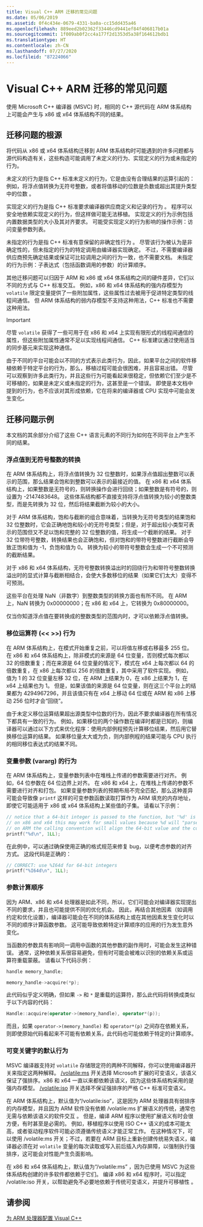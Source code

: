 ```yaml
---
title: Visual C++ ARM 迁移的常见问题
ms.date: 05/06/2019
ms.assetid: 0f4c434e-0679-4331-ba0a-cc15dd435a46
ms.openlocfilehash: 889eed2b02362f33446cd9441ef84f406817b01a
ms.sourcegitcommit: 1f009ab0f2cc4a177f2d1353d5a38f164612bdb1
ms.translationtype: HT
ms.contentlocale: zh-CN
ms.lasthandoff: 07/27/2020
ms.locfileid: "87224066"
---
```

# <a name="common-visual-c-arm-migration-issues"></a>Visual C++ ARM 迁移的常见问题

使用 Microsoft C++ 编译器 (MSVC) 时，相同的 C++ 源代码在 ARM 体系结构上可能会产生与 x86 或 x64 体系结构不同的结果。

## <a name="sources-of-migration-issues"></a>迁移问题的根源

将代码从 x86 或 x64 体系结构迁移到 ARM 体系结构时可能遇到的许多问题都与源代码构造有关，这些构造可能调用了未定义的行为、实现定义的行为或未指定的行为。

未定义的行为是指 C++ 标准未定义的行为，它是由没有合理结果的运算引起的：例如，将浮点值转换为无符号整数，或者将值移动的位数是负数或超出其提升类型中的位数  。

实现定义的行为是指 C++ 标准要求编译器供应商定义和记录的行为  。 程序可以安全地依赖实现定义的行为，但这样做可能无法移植。 实现定义的行为示例包括内置数据类型的大小及其对齐要求。 可能受实现定义的行为影响的操作示例：访问变量参数列表。

未指定的行为是指 C++ 标准有意保留的非确定性行为  。 尽管该行为被认为是非确定性的，但未指定的行为的特定调用由编译器实现确定。 不过，不需要编译器供应商预先确定结果或保证可比较调用之间的行为一致，也不需要文档。 未指定的行为示例：子表达式（包括函数调用的参数）的计算顺序。

其他迁移问题可以归因于 ARM 和 x86 或 x64 体系结构之间的硬件差异，它们以不同的方式与 C++ 标准交互。 例如，x86 和 x64 体系结构的强内存模型为 `volatile` 限定变量提供了一些附加属性，这些属性过去被用于促进特定类型的线程间通信。 但 ARM 体系结构的弱内存模型不支持这种用法，C++ 标准也不需要这种用法。

> [!IMPORTANT]
> 尽管 `volatile` 获得了一些可用于在 x86 和 x64 上实现有限形式的线程间通信的属性，但这些附加属性通常不足以实现线程间通信。 C++ 标准建议通过使用适当的同步基元来实现这种通信。

由于不同的平台可能会以不同的方式表示此类行为，因此，如果平台之间的软件移植依赖于特定平台的行为，那么，移植过程可能会很困难，并且容易出错。 尽管可以观察到许多此类行为，并且这些行为可能看起来很稳定，但依赖它们至少是不可移植的，如果是未定义或未指定的行为，这甚至是一个错误。 即使是本文档中提到的行为，也不应该对其形成依赖，它在将来的编译器或 CPU 实现中可能会发生变化。

## <a name="example-migration-issues"></a>迁移问题示例

本文档的其余部分介绍了这些 C++ 语言元素的不同行为如何在不同平台上产生不同的结果。

### <a name="conversion-of-floating-point-to-unsigned-integer"></a>浮点值到无符号整数的转换

在 ARM 体系结构上，将浮点值转换为 32 位整数时，如果浮点值超出整数可以表示的范围，那么结果会饱和到整数可以表示的最接近的值。 在 x86 和 x64 体系结构上，如果整数是无符号的，则转换操作会进行回绕；如果整数是有符号的，则设置为 -2147483648。 这些体系结构都不直接支持将浮点值转换为较小的整数类型，而是先转换为 32 位，然后将结果截断为较小的大小。

对于 ARM 体系结构，饱和与截断的组合意味着，当转换为无符号类型的结果饱和 32 位整数时，它会正确地饱和较小的无符号类型；但是，对于超出较小类型可表示的范围但又不足以饱和完整的 32 位整数的值，将生成一个截断的结果。 对于 32 位带符号整数，转换结果也会正确饱和，但对饱和的带符号整数进行截断会导致正饱和值为 -1，负饱和值为 0。 转换为较小的带符号整数会生成一个不可预测的截断结果。

对于 x86 和 x64 体系结构，无符号整数转换溢出时的回绕行为和带符号整数转换溢出时的显式计算与截断相结合，会使大多数移位的结果（如果它们太大）变得不可预测。

这些平台在处理 NaN（非数字）到整数类型的转换方面也有所不同。 在 ARM 上，NaN 转换为 0x00000000；在 x86 和 x64 上，它转换为 0x80000000。

仅当你知道浮点值在要转换成的整数类型的范围内时，才可以依赖浮点值转换。

### <a name="shift-operator---behavior"></a>移位运算符 (\<\< >>) 行为

在 ARM 体系结构上，在模式开始重复之前，可以将值左移或右移最多 255 位。 在 x86 和 x64 体系结构上，除非模式的来源是 64 位变量，否则模式每次都以 32 的倍数重复；而在来源是 64 位变量的情况下，模式在 x64 上每次都以 64 的倍数重复，在 x86 上每次都以 256 的倍数重复，其中采用了软件实现。 例如，值为 1 的 32 位变量左移 32 位，在 ARM 上结果为 0，在 x86 上结果为 1，在 x64 上结果也为 1。 但是，如果该值的来源是 64 位变量，则在这三个平台上的结果都为 4294967296，并且该值只有在 x64 上移动 64 位或在 ARM 和 x86 上移动 256 位时才会“回绕”。

由于未定义移位运算结果超出源类型中位数的行为，因此不要求编译器在所有情况下都具有一致的行为。 例如，如果移位的两个操作数在编译时都是已知的，则编译器可以通过以下方式来优化程序：使用内部例程预先计算移位结果，然后用它替换移位运算的结果。 如果移位量太大或为负，则内部例程的结果可能与 CPU 执行的相同移位表达式的结果不同。

### <a name="variable-arguments-varargs-behavior"></a>变量参数 (vararg) 的行为

在 ARM 体系结构上，变量参数列表中在堆栈上传递的参数需要进行对齐。 例如，64 位参数在 64 位边界上对齐。 在 x86 和 x64 上，在堆栈上传递的参数不需要进行对齐和打包。 如果变量参数列表的预期布局不完全匹配，那么这种差异可能会导致像 `printf` 这样的可变参数函数读取打算作为 ARM 填充的内存地址，即使它可能适用于 x86 或 x64 体系结构上某些值的子集。 请看以下示例：

```C
// notice that a 64-bit integer is passed to the function, but '%d' is used to read it.
// on x86 and x64 this may work for small values because %d will "parse" the low-32 bits of the argument.
// on ARM the calling convention will align the 64-bit value and the code will print a random value
printf("%d\n", 1LL);
```

在此例中，可以通过确保使用正确的格式规范来修复 bug，以便考虑参数的对齐方式。 这段代码是正确的：

```C
// CORRECT: use %I64d for 64-bit integers
printf("%I64d\n", 1LL);
```

### <a name="argument-evaluation-order"></a>参数计算顺序

因为 ARM、x86 和 x64 处理器是如此不同，所以，它们可能会对编译器实现提出不同的要求，并且也可能提供不同的优化机会。 因此，再结合其他因素（如调用约定和优化设置），编译器可能会在不同的体系结构上或在其他因素发生变化时以不同的顺序计算函数参数。 这可能导致依赖特定计算顺序的应用的行为发生意外变化。

当函数的参数具有影响同一调用中函数的其他参数的副作用时，可能会发生这种错误。 通常，这种依赖关系很容易避免，但有时可能会被难以识别的依赖关系或运算符重载蒙蔽。 请看以下代码示例：

```cpp
handle memory_handle;

memory_handle->acquire(*p);
```

此代码似乎定义明确，但如果 `->` 和 `*` 是重载的运算符，那么此代码将转换成类似于以下内容的代码：

```cpp
Handle::acquire(operator->(memory_handle), operator*(p));
```

而且，如果 `operator->(memory_handle)` 和 `operator*(p)` 之间存在依赖关系，则即使原始代码看起来不可能有依赖关系，此代码也可能依赖于特定的计算顺序。

### <a name="volatile-keyword-default-behavior"></a>可变关键字的默认行为

MSVC 编译器支持对 `volatile` 存储限定符的两种不同解释，你可以使用编译器开关来指定这两种解释。 [/volatile:ms](reference/volatile-volatile-keyword-interpretation.md) 开关选择 Microsoft 扩展的可变语义，该语义保证了强排序。x86 和 x64 一直以来都依赖该语义，因为这些体系结构采用的是强内存模型。 [/volatile:iso](reference/volatile-volatile-keyword-interpretation.md) 开关选择不保证强排序的严格 C++ 标准可变语义。

在 ARM 体系结构上，默认值为“/volatile:iso”，这是因为 ARM 处理器具有弱排序的内存模型，并且因为 ARM 软件没有依赖 /volatile:ms 扩展语义的传统，通常也无需与依赖该语义的软件交互   。 但是，编译 ARM 程序以使用扩展语义有时会很方便，有时甚至是必需的。 例如，移植程序以使用 ISO C++ 语义的成本可能太高，或者驱动程序软件可能必须遵循传统语义才能正常工作。 在这种情况下，可以使用 /volatile:ms 开关；不过，若要在 ARM 目标上重新创建传统易失语义，编译器必须在对 `volatile` 变量的每次读取或写入前后插入内存屏障，以强制执行强排序，这可能会对性能产生负面影响。

在 x86 和 x64 体系结构上，默认值为“/volatile:ms”  ，因为已使用 MSVC 为这些体系结构创建的许多软件都依赖于它们。 编译 x86 和 x64 程序时，可以指定 /volatile:iso 开关，以帮助避免不必要地依赖于传统可变语义，并提升可移植性  。

## <a name="see-also"></a>请参阅

[为 ARM 处理器配置 Visual C++](configuring-programs-for-arm-processors-visual-cpp.md)

